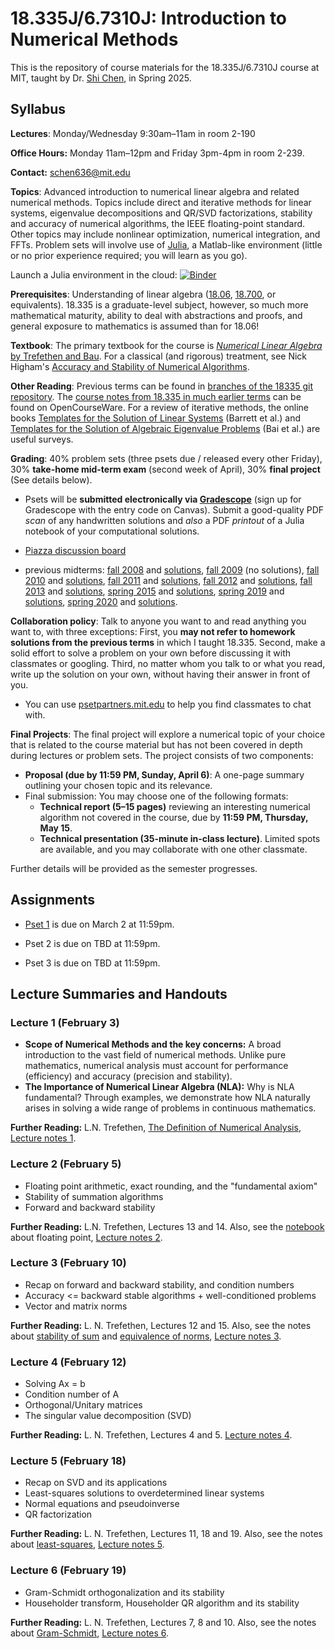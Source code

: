 #  18.335J/6.7310J: Introduction to Numerical Methods

This is the repository of course materials for the 18.335J/6.7310J course at MIT, taught by Dr. [Shi Chen](https://math.mit.edu/directory/profile.html?pid=2701), in Spring 2025.

Syllabus
--------

**Lectures**: Monday/Wednesday 9:30am–11am in room 2-190

**Office Hours:** Monday 11am–12pm and Friday 3pm-4pm in room 2-239.

**Contact:** schen636@mit.edu

**Topics**: Advanced introduction to numerical linear algebra and related numerical methods. Topics include direct and iterative methods for linear systems, eigenvalue decompositions and QR/SVD factorizations, stability and accuracy of numerical algorithms, the IEEE floating-point standard. Other topics may include nonlinear optimization, numerical integration, and FFTs. Problem sets will involve use of [Julia](http://julialang.org/), a Matlab-like environment (little or no prior experience required; you will learn as you go).

Launch a Julia environment in the cloud: [![Binder](https://mybinder.org/badge_logo.svg)](https://mybinder.org/v2/gh/mitmath/binder-env/main?urlpath=git-pull%3Frepo%3Dhttps%253A%252F%252Fgithub.com%252Fmitmath%252F18335%26urlpath%3Dtree%252F18335%252F%26branch%3Dmaster)

**Prerequisites**: Understanding of linear algebra ([18.06](http://web.mit.edu/18.06/www/), [18.700](http://ocw.mit.edu/OcwWeb/Mathematics/18-700Fall-2005/CourseHome/), or equivalents). 18.335 is a graduate-level subject, however, so much more mathematical maturity, ability to deal with abstractions and proofs, and general exposure to mathematics is assumed than for 18.06!

**Textbook**: The primary textbook for the course is [_Numerical Linear Algebra_ by Trefethen and Bau](http://www.amazon.com/Numerical-Linear-Algebra-Lloyd-Trefethen/dp/0898713617). For a classical (and rigorous) treatment, see Nick Higham's [Accuracy and Stability of Numerical Algorithms](https://epubs.siam.org/doi/book/10.1137/1.9780898718027).

**Other Reading**: Previous terms can be found in [branches of the 18335 git repository](https://github.com/mitmath/18335/branches). The [course notes from 18.335 in much earlier terms](https://ocw.mit.edu/courses/mathematics/18-335j-introduction-to-numerical-methods-fall-2010/) can be found on OpenCourseWare. For a review of iterative methods, the online books [Templates for the Solution of Linear Systems](http://www.netlib.org/linalg/html_templates/Templates.html) (Barrett et al.) and [Templates for the Solution of Algebraic Eigenvalue Problems](http://www.cs.utk.edu/~dongarra/etemplates/book.html) (Bai et al.) are useful surveys.

**Grading**: 40% problem sets (three psets due / released every other Friday), 30% **take-home mid-term exam** (second week of April), 30% **final project** (See details below).

* Psets will be **submitted electronically via [Gradescope](https://www.gradescope.com/)** (sign up for Gradescope with the entry code on Canvas).  Submit a good-quality PDF *scan* of any handwritten solutions and *also* a PDF *printout* of a Julia notebook of your computational solutions.

* [Piazza discussion board](https://www.piazza.com/mit/spring2025/18335/home)

* previous midterms: [fall 2008](https://github.com/mitmath/18335/blob/fall08/midterm.pdf) and [solutions](https://github.com/mitmath/18335/blob/fall08/midterm-sol.pdf), [fall 2009](https://github.com/mitmath/18335/blob/fall09/midterm-f09.pdf) (no solutions), [fall 2010](https://github.com/mitmath/18335/blob/fall10/midterm-f10.pdf) and [solutions](https://github.com/mitmath/18335/blob/fall10/midterm-sol-f10.pdf), [fall 2011](https://github.com/mitmath/18335/blob/fall11/midterm-f11.pdf) and [solutions](https://github.com/mitmath/18335/blob/fall11/midtermsol-f11.pdf), [fall 2012](https://github.com/mitmath/18335/blob/fall12/midterm-f12.pdf) and [solutions](https://github.com/mitmath/18335/blob/fall12/midtermsol-f12.pdf), [fall 2013](https://github.com/mitmath/18335/blob/fall13/midterm-f13.pdf) and [solutions](https://github.com/mitmath/18335/blob/fall13/midtermsol-f13.pdf), [spring 2015](https://github.com/mitmath/18335/blob/spring15/exams/midterm-s15.pdf) and [solutions](https://github.com/mitmath/18335/blob/spring15/exams/midtermsol-s15.pdf), [spring 2019](https://github.com/mitmath/18335/blob/spring19/psets/midterm.pdf) and [solutions](https://github.com/mitmath/18335/blob/spring19/psets/midtermsol.pdf), [spring 2020](https://github.com/mitmath/18335/blob/spring20/psets/midterm.pdf) and [solutions](https://github.com/mitmath/18335/blob/spring20/psets/midtermsol.pdf).

**Collaboration policy**: Talk to anyone you want to and read anything you want to, with three exceptions: First, you **may not refer to homework solutions from the previous terms** in which I taught 18.335. Second, make a solid effort to solve a problem on your own before discussing it with classmates or googling. Third, no matter whom you talk to or what you read, write up the solution on your own, without having their answer in front of you.

* You can use [psetpartners.mit.edu](https://psetpartners.mit.edu/) to help you find classmates to chat with.

**Final Projects**: The final project will explore a numerical topic of your choice that is related to the course material but has not been covered in depth during lectures or problem sets. The project consists of two components:
* **Proposal (due by 11:59 PM, Sunday, April 6)**: A one-page summary outlining your chosen topic and its relevance.
* Final submission: You may choose one of the following formats:
    * **Technical report (5–15 pages)** reviewing an interesting numerical algorithm not covered in the course, due by **11:59 PM, Thursday, May 15**.
    * **Technical presentation (35-minute in-class lecture)**. Limited spots are available, and you may collaborate with one other classmate.

Further details will be provided as the semester progresses.

Assignments
------------

* [Pset 1](https://github.com/mitmath/18335/blob/master/psets/pset1.pdf) is due on March 2 at 11:59pm.

* Pset 2 is due on TBD at 11:59pm.

* Pset 3 is due on TBD at 11:59pm.


Lecture Summaries and Handouts
------------------------------

### Lecture 1 (February 3)
* **Scope of Numerical Methods and the key concerns:** A broad introduction to the vast field of numerical methods. Unlike pure mathematics, numerical analysis must account for performance (efficiency) and accuracy (precision and stability).
* **The Importance of Numerical Linear Algebra (NLA):** Why is NLA fundamental? Through examples, we demonstrate how NLA naturally arises in solving a wide range of problems in continuous mathematics.

**Further Reading:** L.N. Trefethen, [The Definition of Numerical Analysis](https://people.maths.ox.ac.uk/trefethen/essays.html), [Lecture notes 1](https://github.com/mitmath/18335/blob/master/notes/18.335_Lecture1.pdf).

### Lecture 2 (February 5)
* Floating point arithmetic, exact rounding, and the "fundamental axiom"
* Stability of summation algorithms
* Forward and backward stability

**Further Reading:**  L.N. Trefethen, Lectures 13 and 14. Also, see the [notebook](https://github.com/mitmath/18335/blob/master/notes/Floating-Point-Intro.ipynb) about floating point, [Lecture notes 2](https://github.com/mitmath/18335/blob/master/notes/18.335_Lecture2.pdf).

### Lecture 3 (February 10)
* Recap on forward and backward stability, and condition numbers
* Accuracy <= backward stable algorithms + well-conditioned problems
* Vector and matrix norms

**Further Reading:** L. N. Trefethen, Lectures 12 and 15. Also, see the notes about [stability of sum](https://github.com/mitmath/18335/blob/spring21/notes/summation-stability.pdf) and [equivalence of norms](https://github.com/mitmath/18335/blob/spring21/notes/norm-equivalence.pdf), [Lecture notes 3](https://github.com/mitmath/18335/blob/master/notes/18.335_Lecture3.pdf).

### Lecture 4 (February 12)
* Solving Ax = b
* Condition number of A
* Orthogonal/Unitary matrices
* The singular value decomposition (SVD)

**Further Reading:** L. N. Trefethen, Lectures 4 and 5. [Lecture notes 4](https://github.com/mitmath/18335/blob/master/notes/18.335_Lecture4.pdf).

### Lecture 5 (February 18)

* Recap on SVD and its applications
* Least-squares solutions to overdetermined linear systems
* Normal equations and pseudoinverse
* QR factorization

**Further Reading:** L. N. Trefethen, Lectures 11, 18 and 19. Also, see the notes about [least-squares](https://github.com/mitmath/18335/blob/master/notes/Three-Ways-To-Solve-Least-Squares.ipynb), [Lecture notes 5](https://github.com/mitmath/18335/blob/master/notes/18.335_Lecture5.pdf).

### Lecture 6 (February 19)

* Gram-Schmidt orthogonalization and its stability
* Householder transform, Householder QR algorithm and its stability

**Further Reading:** L. N. Trefethen, Lectures 7, 8 and 10. Also, see the notes about [Gram-Schmidt](https://github.com/mitmath/18335/blob/master/notes/Gram-Schmidt.ipynb), [Lecture notes 6](https://github.com/mitmath/18335/blob/master/notes/18.335_Lecture6.pdf).
